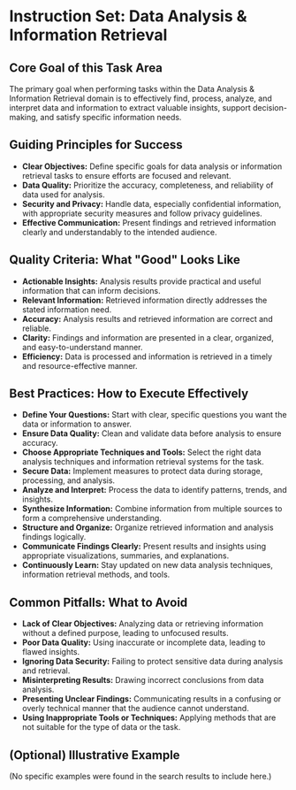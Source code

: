 # Instruction Set: Data Analysis & Information Retrieval

## Core Goal of this Task Area
The primary goal when performing tasks within the Data Analysis & Information Retrieval domain is to effectively find, process, analyze, and interpret data and information to extract valuable insights, support decision-making, and satisfy specific information needs.

## Guiding Principles for Success
* **Clear Objectives:** Define specific goals for data analysis or information retrieval tasks to ensure efforts are focused and relevant.
* **Data Quality:** Prioritize the accuracy, completeness, and reliability of data used for analysis.
* **Security and Privacy:** Handle data, especially confidential information, with appropriate security measures and follow privacy guidelines.
* **Effective Communication:** Present findings and retrieved information clearly and understandably to the intended audience.

## Quality Criteria: What "Good" Looks Like
* **Actionable Insights:** Analysis results provide practical and useful information that can inform decisions.
* **Relevant Information:** Retrieved information directly addresses the stated information need.
* **Accuracy:** Analysis results and retrieved information are correct and reliable.
* **Clarity:** Findings and information are presented in a clear, organized, and easy-to-understand manner.
* **Efficiency:** Data is processed and information is retrieved in a timely and resource-effective manner.

## Best Practices: How to Execute Effectively
* **Define Your Questions:** Start with clear, specific questions you want the data or information to answer.
* **Ensure Data Quality:** Clean and validate data before analysis to ensure accuracy.
* **Choose Appropriate Techniques and Tools:** Select the right data analysis techniques and information retrieval systems for the task.
* **Secure Data:** Implement measures to protect data during storage, processing, and analysis.
* **Analyze and Interpret:** Process the data to identify patterns, trends, and insights.
* **Synthesize Information:** Combine information from multiple sources to form a comprehensive understanding.
* **Structure and Organize:** Organize retrieved information and analysis findings logically.
* **Communicate Findings Clearly:** Present results and insights using appropriate visualizations, summaries, and explanations.
* **Continuously Learn:** Stay updated on new data analysis techniques, information retrieval methods, and tools.

## Common Pitfalls: What to Avoid
* **Lack of Clear Objectives:** Analyzing data or retrieving information without a defined purpose, leading to unfocused results.
* **Poor Data Quality:** Using inaccurate or incomplete data, leading to flawed insights.
* **Ignoring Data Security:** Failing to protect sensitive data during analysis and retrieval.
* **Misinterpreting Results:** Drawing incorrect conclusions from data analysis.
* **Presenting Unclear Findings:** Communicating results in a confusing or overly technical manner that the audience cannot understand.
* **Using Inappropriate Tools or Techniques:** Applying methods that are not suitable for the type of data or the task.

## (Optional) Illustrative Example
(No specific examples were found in the search results to include here.)

